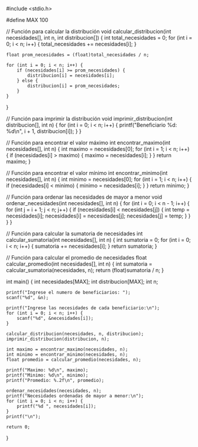#include <stdio.h>

#define MAX 100

// Función para calcular la distribución
void calcular_distribucion(int necesidades[], int n, int distribucion[]) {
    int total_necesidades = 0;
    for (int i = 0; i < n; i++) {
        total_necesidades += necesidades[i];
    }

    float prom_necesidades = (float)total_necesidades / n;

    for (int i = 0; i < n; i++) {
        if (necesidades[i] >= prom_necesidades) {
            distribucion[i] = necesidades[i];
        } else {
            distribucion[i] = prom_necesidades;
        }
    }
}

// Función para imprimir la distribución
void imprimir_distribucion(int distribucion[], int n) {
    for (int i = 0; i < n; i++) {
        printf("Beneficiario %d: %d\n", i + 1, distribucion[i]);
    }
}

// Función para encontrar el valor máximo
int encontrar_maximo(int necesidades[], int n) {
    int maximo = necesidades[0];
    for (int i = 1; i < n; i++) {
        if (necesidades[i] > maximo) {
            maximo = necesidades[i];
        }
    }
    return maximo;
}

// Función para encontrar el valor mínimo
int encontrar_minimo(int necesidades[], int n) {
    int minimo = necesidades[0];
    for (int i = 1; i < n; i++) {
        if (necesidades[i] < minimo) {
            minimo = necesidades[i];
        }
    }
    return minimo;
}

// Función para ordenar las necesidades de mayor a menor
void ordenar_necesidades(int necesidades[], int n) {
    for (int i = 0; i < n - 1; i++) {
        for (int j = i + 1; j < n; j++) {
            if (necesidades[i] < necesidades[j]) {
                int temp = necesidades[i];
                necesidades[i] = necesidades[j];
                necesidades[j] = temp;
            }
        }
    }
}

// Función para calcular la sumatoria de necesidades
int calcular_sumatoria(int necesidades[], int n) {
    int sumatoria = 0;
    for (int i = 0; i < n; i++) {
        sumatoria += necesidades[i];
    }
    return sumatoria;
}

// Función para calcular el promedio de necesidades
float calcular_promedio(int necesidades[], int n) {
    int sumatoria = calcular_sumatoria(necesidades, n);
    return (float)sumatoria / n;
}

int main() {
    int necesidades[MAX];
    int distribucion[MAX];
    int n;

    printf("Ingrese el numero de beneficiarios: ");
    scanf("%d", &n);

    printf("Ingrese las necesidades de cada beneficiario:\n");
    for (int i = 0; i < n; i++) {
        scanf("%d", &necesidades[i]);
    }

    calcular_distribucion(necesidades, n, distribucion);
    imprimir_distribucion(distribucion, n);

    int maximo = encontrar_maximo(necesidades, n);
    int minimo = encontrar_minimo(necesidades, n);
    float promedio = calcular_promedio(necesidades, n);

    printf("Maximo: %d\n", maximo);
    printf("Minimo: %d\n", minimo);
    printf("Promedio: %.2f\n", promedio);

    ordenar_necesidades(necesidades, n);
    printf("Necesidades ordenadas de mayor a menor:\n");
    for (int i = 0; i < n; i++) {
        printf("%d ", necesidades[i]);
    }
    printf("\n");

    return 0;
}
